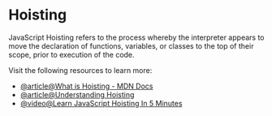 # Hoisting

JavaScript Hoisting refers to the process whereby the interpreter appears to move the declaration of functions, variables, or classes to the top of their scope, prior to execution of the code.

Visit the following resources to learn more:

- [@article@What is Hoisting - MDN Docs](https://developer.mozilla.org/en-US/docs/Glossary/Hoisting)
- [@article@Understanding Hoisting](https://www.digitalocean.com/community/tutorials/understanding-hoisting-in-javascript)
- [@video@Learn JavaScript Hoisting In 5 Minutes](https://www.youtube.com/watch?v=EvfRXyKa_GI)

